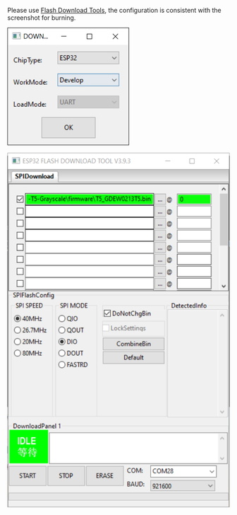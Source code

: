 
Please use [Flash Download Tools](https://www.espressif.com/en/support/download/other-tools), the configuration is consistent with the screenshot for burning.

![](1.png)

![](2.png)